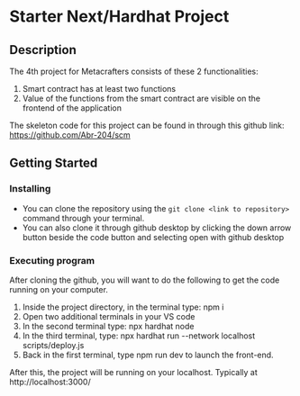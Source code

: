 # Starter Next/Hardhat Project
## Description

The 4th project for Metacrafters consists of these 2 functionalities:
1. Smart contract has at least two functions
2. Value of the functions from the smart contract are visible on the frontend of the application

The skeleton code for this project can be found in through this github link: https://github.com/Abr-204/scm

## Getting Started

### Installing

* You can clone the repository using the ```git clone <link to repository>``` command through your terminal.
* You can also clone it through github desktop by clicking the down arrow button beside the code button and selecting open with github desktop

### Executing program
After cloning the github, you will want to do the following to get the code running on your computer.

1. Inside the project directory, in the terminal type: npm i
2. Open two additional terminals in your VS code
3. In the second terminal type: npx hardhat node
4. In the third terminal, type: npx hardhat run --network localhost scripts/deploy.js
5. Back in the first terminal, type npm run dev to launch the front-end.

After this, the project will be running on your localhost. 
Typically at http://localhost:3000/
